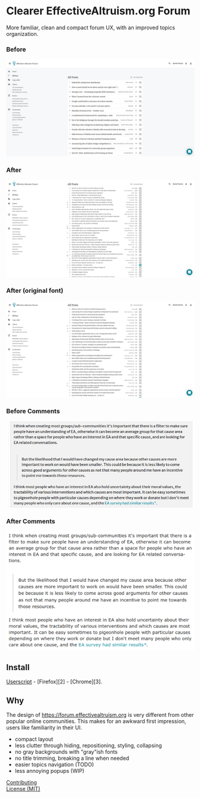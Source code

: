 # Clearer EffectiveAltruism.org Forum
More familiar, clean and compact forum UX, with an improved topics organization.

### Before
![Before](media/before.png)

### After
![After](media/after.png)

### After (original font)
![After](media/after_original_font.png)

### Before Comments
![Before](media/before_comments.png)

### After Comments
![After](media/after_comments.png)


## Install
[Userscript][1] - [Firefox][2] - [Chrome][3].


## Why
The design of https://forum.effectivealtruism.org is very different from other popular online communities. This makes for an awkward first impression, users like familiarity in their UI.
- compact layout
- less clutter through hiding, repositioning, styling, collapsing
- no gray backgrounds with "gray"ish fonts
- no title trimming, breaking a line when needed
- easier topics navigation (TODO)
- less annoying popups (WIP)


[Contributing](https://github.com/icetbr/my-projects/blob/main/CONTRIBUTING.md)\
[License (MIT)](https://choosealicense.com/licenses/mit/)


<!-- This is a forum, yet there are no topics / subtopics. It tries to do too much in one place. I don't think questions, articles and events belong in in the same listing. I am aware of the filters, my criticism still stands :-)
Infinite scroll / load more adds uncertainty to the UX. It's hard to track context, I can't tell if I click somewhere all my "progress" will be lost.
The comments font looks bold, it should be lighter.
Some pages have too much info. "How to use the Forum" shouldn't have a pages long comments section, specially with unrelated discussions. -->


[1]: https://openuserjs.org/users/icetbr/scripts
